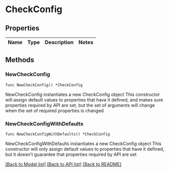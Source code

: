 # CheckConfig

## Properties

Name | Type | Description | Notes
------------ | ------------- | ------------- | -------------

## Methods

### NewCheckConfig

`func NewCheckConfig() *CheckConfig`

NewCheckConfig instantiates a new CheckConfig object
This constructor will assign default values to properties that have it defined,
and makes sure properties required by API are set, but the set of arguments
will change when the set of required properties is changed

### NewCheckConfigWithDefaults

`func NewCheckConfigWithDefaults() *CheckConfig`

NewCheckConfigWithDefaults instantiates a new CheckConfig object
This constructor will only assign default values to properties that have it defined,
but it doesn't guarantee that properties required by API are set


[[Back to Model list]](../README.md#documentation-for-models) [[Back to API list]](../README.md#documentation-for-api-endpoints) [[Back to README]](../README.md)


